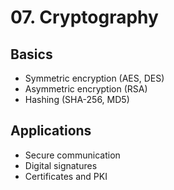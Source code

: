 # 07. Cryptography

## Basics
- Symmetric encryption (AES, DES)
- Asymmetric encryption (RSA)
- Hashing (SHA-256, MD5)

## Applications
- Secure communication
- Digital signatures
- Certificates and PKI
